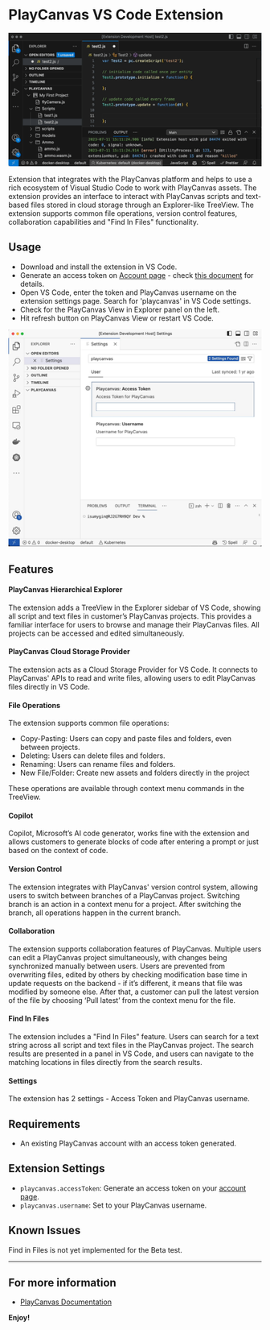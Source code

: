 # PlayCanvas VS Code Extension

![Copilot with PlayCanvas extension](/images/extension-ai.gif)

Extension that integrates with the PlayCanvas platform and helps to use a rich ecosystem of Visual Studio Code to work with PlayCanvas assets. The extension provides an interface to interact with PlayCanvas scripts and text-based files stored in cloud storage through an Explorer-like TreeView. The extension supports common file operations, version control features, collaboration capabilities and "Find In Files" functionality.

## Usage

* Download and install the extension in VS Code.
* Generate an access token on [Account page](https://playcanvas.com/account) - check [this document](https://developer.playcanvas.com/en/user-manual/api/#authorization) for details.
* Open VS Code, enter the token and PlayCanvas username on the extension settings page. Search for 'playcanvas' in VS Code settings.
* Check for the PlayCanvas View in Explorer panel on the left.
* Hit refresh button on PlayCanvas View or restart VS Code.

![Extension settings](/images/settings.jpg)

## Features

#### PlayCanvas Hierarchical Explorer

The extension adds a TreeView in the Explorer sidebar of VS Code, showing all script and text files in customer’s PlayCanvas projects. This provides a familiar interface for users to browse and manage their PlayCanvas files. All projects can be accessed and edited simultaneously.

#### PlayCanvas Cloud Storage Provider

The extension acts as a Cloud Storage Provider for VS Code. It connects to PlayCanvas' APIs to read and write files, allowing users to edit PlayCanvas files directly in VS Code.

#### File Operations

The extension supports common file operations:

* Copy-Pasting: Users can copy and paste files and folders, even between projects.
* Deleting: Users can delete files and folders.
* Renaming: Users can rename files and folders.
* New File/Folder: Create new assets and folders directly in the project

These operations are available through context menu commands in the TreeView.

#### Copilot

Copilot, Microsoft’s AI code generator, works fine with the extension and allows customers to generate blocks of code after entering a prompt or just based on the context of code. 

#### Version Control

The extension integrates with PlayCanvas' version control system, allowing users to switch between branches of a PlayCanvas project. Switching branch is an action in a context menu for a project. After switching the branch, all operations happen in the current branch. 

#### Collaboration

The extension supports collaboration features of PlayCanvas. Multiple users can edit a PlayCanvas project simultaneously, with changes being synchronized manually between users. Users are prevented from overwriting files, edited by others by checking modification base time in update requests on the backend - if it’s different, it means that file was modified by someone else. After that, a customer can pull the latest version of the file by choosing ‘Pull latest’ from the context menu for the file. 

#### Find In Files

The extension includes a "Find In Files" feature. Users can search for a text string across all script and text files in the PlayCanvas project. The search results are presented in a panel in VS Code, and users can navigate to the matching locations in files directly from the search results.

#### Settings

The extension has 2 settings - Access Token and PlayCanvas username. 

## Requirements

* An existing PlayCanvas account with an access token generated.

## Extension Settings

* `playcanvas.accessToken`: Generate an access token on your [account page](https://playcanvas.com/account).
* `playcanvas.username`: Set to your PlayCanvas username.

## Known Issues

Find in Files is not yet implemented for the Beta test.

---

## For more information

* [PlayCanvas Documentation](https://developer.playcanvas.com/)

**Enjoy!**
